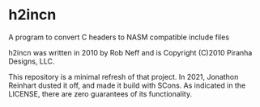 h2incn
======
A program to convert C headers to NASM compatible include files

h2incn was written in 2010 by Rob Neff and is
Copyright (C)2010 Piranha Designs, LLC.

This repository is a minimal refresh of that project. In 2021, Jonathon
Reinhart dusted it off, and made it build with SCons. As indicated in the
LICENSE, there are zero guarantees of its functionality.
